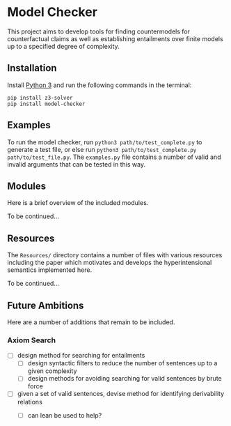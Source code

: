 # Model Checker

This project aims to develop tools for finding countermodels for counterfactual claims as well as establishing entailments over finite models up to a specified degree of complexity.

## Installation

Install [Python 3](https://www.python.org/downloads/) and run the following commands in the terminal:

```
pip install z3-solver
pip install model-checker
```

## Examples

To run the model checker, run `python3 path/to/test_complete.py` to generate a test file, or else run `python3 path/to/test_complete.py path/to/test_file.py`.
The `examples.py` file contains a number of valid and invalid arguments that can be tested in this way.

## Modules

Here is a brief overview of the included modules.

To be continued...

## Resources

The `Resources/` directory contains a number of files with various resources including the paper which motivates and develops the hyperintensional semantics implemented here.

To be continued...

## Future Ambitions

Here are a number of additions that remain to be included.

### Axiom Search

- [ ] design method for searching for entailments
  - [ ] design syntactic filters to reduce the number of sentences up to a given complexity
  - [ ] design methods for avoiding searching for valid sentences by brute force
- [ ] given a set of valid sentences, devise method for identifying derivability relations
  - [ ] can lean be used to help?

